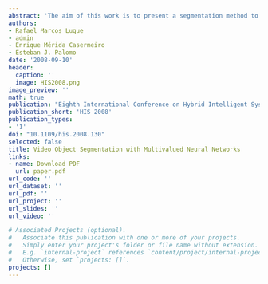 ```yaml
---
abstract: 'The aim of this work is to present a segmentation method to detect moving objects in video scenes, based on the use of a multivalued discrete neural network to improve the results obtained by an underlying segmentation algorithm. Specifically, the multivalued neural model (MREM) is used to detect and correct some of the deficiencies and errors off the well-known Mixture of Gaussians algorithm. Experimental results, using video scenes publicly available from the Internet, show an increase of the visual quality of the segmentation, that could improve for subsequent analysis phases, such as object tracking or behavior studies.'
authors:
- Rafael Marcos Luque
- admin
- Enrique Mérida Casermeiro
- Esteban J. Palomo
date: '2008-09-10'
header:
  caption: ''
  image: HIS2008.png
image_preview: ''
math: true
publication: "Eighth International Conference on Hybrid Intelligent Systems (HIS) 2008: 613-618"
publication_short: 'HIS 2008'
publication_types:
- '1'
doi: "10.1109/his.2008.130"
selected: false
title: Video Object Segmentation with Multivalued Neural Networks
links:
- name: Download PDF
  url: paper.pdf
url_code: ''
url_dataset: ''
url_pdf: ''
url_project: ''
url_slides: ''
url_video: ''

# Associated Projects (optional).
#   Associate this publication with one or more of your projects.
#   Simply enter your project's folder or file name without extension.
#   E.g. `internal-project` references `content/project/internal-project/index.md`.
#   Otherwise, set `projects: []`.
projects: []
---
```


